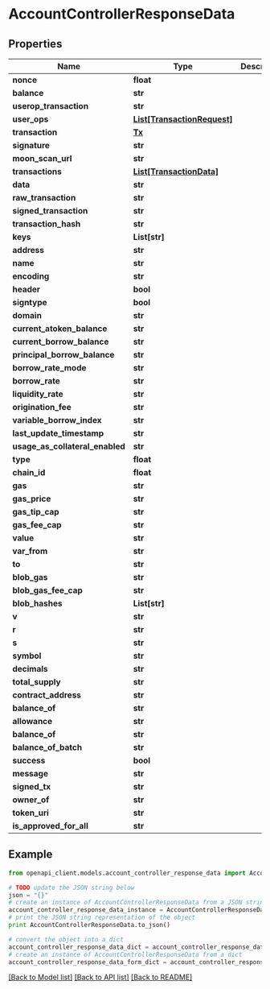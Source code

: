 # AccountControllerResponseData


## Properties
Name | Type | Description | Notes
------------ | ------------- | ------------- | -------------
**nonce** | **float** |  | 
**balance** | **str** |  | 
**userop_transaction** | **str** |  | [optional] 
**user_ops** | [**List[TransactionRequest]**](TransactionRequest.md) |  | [optional] 
**transaction** | [**Tx**](Tx.md) |  | [optional] 
**signature** | **str** |  | [optional] 
**moon_scan_url** | **str** |  | [optional] 
**transactions** | [**List[TransactionData]**](TransactionData.md) |  | [optional] 
**data** | **str** |  | 
**raw_transaction** | **str** |  | [optional] 
**signed_transaction** | **str** |  | [optional] 
**transaction_hash** | **str** |  | [optional] 
**keys** | **List[str]** |  | [optional] 
**address** | **str** |  | 
**name** | **str** |  | [optional] 
**encoding** | **str** |  | [optional] 
**header** | **bool** |  | [optional] 
**signtype** | **bool** |  | [optional] 
**domain** | **str** |  | 
**current_atoken_balance** | **str** |  | 
**current_borrow_balance** | **str** |  | 
**principal_borrow_balance** | **str** |  | 
**borrow_rate_mode** | **str** |  | 
**borrow_rate** | **str** |  | 
**liquidity_rate** | **str** |  | 
**origination_fee** | **str** |  | 
**variable_borrow_index** | **str** |  | 
**last_update_timestamp** | **str** |  | 
**usage_as_collateral_enabled** | **str** |  | 
**type** | **float** |  | [optional] 
**chain_id** | **float** |  | [optional] 
**gas** | **str** |  | [optional] 
**gas_price** | **str** |  | [optional] 
**gas_tip_cap** | **str** |  | [optional] 
**gas_fee_cap** | **str** |  | [optional] 
**value** | **str** |  | [optional] 
**var_from** | **str** |  | [optional] 
**to** | **str** |  | [optional] 
**blob_gas** | **str** |  | [optional] 
**blob_gas_fee_cap** | **str** |  | [optional] 
**blob_hashes** | **List[str]** |  | [optional] 
**v** | **str** |  | [optional] 
**r** | **str** |  | [optional] 
**s** | **str** |  | [optional] 
**symbol** | **str** |  | [optional] 
**decimals** | **str** |  | [optional] 
**total_supply** | **str** |  | [optional] 
**contract_address** | **str** |  | [optional] 
**balance_of** | **str** |  | [optional] 
**allowance** | **str** |  | [optional] 
**balance_of** | **str** |  | [optional] 
**balance_of_batch** | **str** |  | [optional] 
**success** | **bool** |  | 
**message** | **str** |  | 
**signed_tx** | **str** |  | [optional] 
**owner_of** | **str** |  | [optional] 
**token_uri** | **str** |  | [optional] 
**is_approved_for_all** | **str** |  | [optional] 

## Example

```python
from openapi_client.models.account_controller_response_data import AccountControllerResponseData

# TODO update the JSON string below
json = "{}"
# create an instance of AccountControllerResponseData from a JSON string
account_controller_response_data_instance = AccountControllerResponseData.from_json(json)
# print the JSON string representation of the object
print AccountControllerResponseData.to_json()

# convert the object into a dict
account_controller_response_data_dict = account_controller_response_data_instance.to_dict()
# create an instance of AccountControllerResponseData from a dict
account_controller_response_data_form_dict = account_controller_response_data.from_dict(account_controller_response_data_dict)
```
[[Back to Model list]](../README.md#documentation-for-models) [[Back to API list]](../README.md#documentation-for-api-endpoints) [[Back to README]](../README.md)



